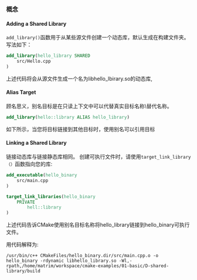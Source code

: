 ### 概念

#### Adding a Shared Library

`add_library()`函数用于从某些源文件创建一个动态库，默认生成在构建文件夹。 写法如下：

```cmake
add_library(hello_library SHARED
    src/Hello.cpp
)
```

上述代码将会从源文件生成一个名为libhello_lbirary.so的动态库,

####  Alias Target

顾名思义，别名目标是在只读上下文中可以代替真实目标名称\替代名称。

```cmake
add_library(hello::library ALIAS hello_library)
```

如下所示，当您将目标链接到其他目标时，使用别名可以引用目标

#### Linking a Shared Library

链接动态库与链接静态库相同。 创建可执行文件时，请使用`target_link_library（）`函数指向您的库:

```cmake
add_executable(hello_binary
	src/main.cpp
)

target_link_libraries(hello_binary
	PRIVATE
		hell::library
)
```

上述代码告诉CMake使用别名目标名称将hello_library链接到hello_binary可执行文件。

用代码解释为:

```shell
/usr/bin/c++ CMakeFiles/hello_binary.dir/src/main.cpp.o -o hello_binary -rdynamic libhello_library.so -Wl,-rpath,/home/matrim/workspace/cmake-examples/01-basic/D-shared-library/build
```

